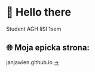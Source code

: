 # 👋 Hello there 

Student AGH
IiSI 1sem

## 🌐 Moja epicka strona:

janjawien.github.io [->](https://janjawien.github.io)
<!--
**JanJawien/JanJawien** is a ✨ _special_ ✨ repository because its `README.md` (this file) appears on your GitHub profile.

Here are some ideas to get you started:

- 🔭 I’m currently working on ...
- 🌱 I’m currently learning ...
- 👯 I’m looking to collaborate on ...
- 🤔 I’m looking for help with ...
- 💬 Ask me about ...
- 📫 How to reach me: ...
- 😄 Pronouns: ...
- ⚡ Fun fact: ...
-->
